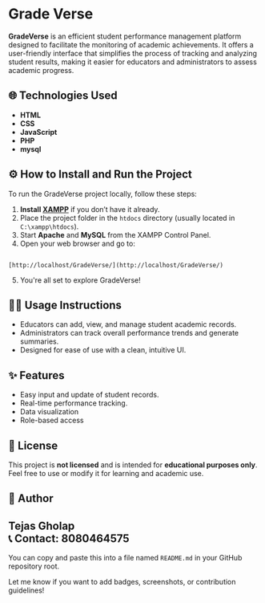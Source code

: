 # Grade Verse

**GradeVerse** is an efficient student performance management platform designed to facilitate the monitoring of academic achievements. It offers a user-friendly interface that simplifies the process of tracking and analyzing student results, making it easier for educators and administrators to assess academic progress.

## 🌐 Technologies Used

- **HTML**
- **CSS**
- **JavaScript**
- **PHP**
- **mysql**

## ⚙️ How to Install and Run the Project

To run the GradeVerse project locally, follow these steps:

1. **Install [XAMPP](https://www.apachefriends.org/index.html)** if you don’t have it already.
2. Place the project folder in the `htdocs` directory (usually located in `C:\xampp\htdocs`).
3. Start **Apache** and **MySQL** from the XAMPP Control Panel.
4. Open your web browser and go to:  
```

[http://localhost/GradeVerse/](http://localhost/GradeVerse/)

```
5. You're all set to explore GradeVerse!

## 🧑‍🏫 Usage Instructions

- Educators can add, view, and manage student academic records.
- Administrators can track overall performance trends and generate summaries.
- Designed for ease of use with a clean, intuitive UI.

## ✨ Features

- Easy input and update of student records.
- Real-time performance tracking.
- Data visualization 
- Role-based access 

## 📄 License

This project is **not licensed** and is intended for **educational purposes only**.  
Feel free to use or modify it for learning and academic use.

## 👤 Author

**Tejas Gholap**  
📞 Contact: 8080464575
---

You can copy and paste this into a file named `README.md` in your GitHub repository root.

Let me know if you want to add badges, screenshots, or contribution guidelines!
